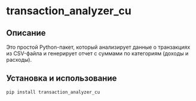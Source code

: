 # transaction_analyzer_cu

## Описание

Это простой Python-пакет, который анализирует данные о транзакциях из CSV-файла и генерирует отчет с суммами по категориям (доходы и расходы).


## Установка и использование

```bash
pip install transaction_analyzer_cu